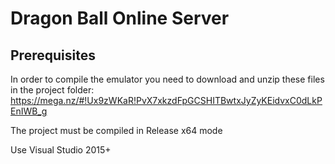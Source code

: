 Dragon Ball Online Server
======

## Prerequisites

In order to compile the emulator you need to download and unzip these files in the project folder:
https://mega.nz/#!Ux9zWKaR!PvX7xkzdFpGCSHITBwtxJyZyKEidvxC0dLkPEnIWB_g

The project must be compiled in Release x64 mode

Use Visual Studio 2015+
